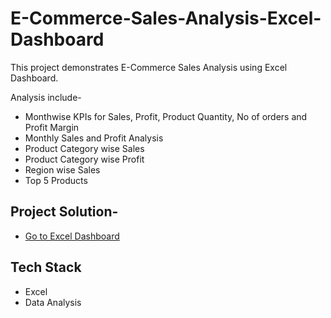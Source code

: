 # E-Commerce-Sales-Analysis-Excel-Dashboard

This project demonstrates E-Commerce Sales Analysis using Excel Dashboard.

Analysis include-

- Monthwise KPIs for Sales, Profit, Product Quantity, No of orders and Profit Margin
- Monthly Sales and Profit Analysis
- Product Category wise Sales
- Product Category wise Profit
- Region wise Sales
- Top 5 Products

## Project Solution-

- [Go to Excel Dashboard](https://github.com/Rahul1097/E-Commerce-Sales-Analysis-Excel-Dashboard/blob/master/Sales%20Dashboard.xlsx)

## Tech Stack

- Excel
- Data Analysis

